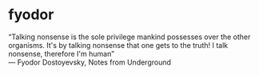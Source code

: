 fyodor
======

“Talking nonsense is the sole privilege mankind possesses over the other organisms. It's by talking nonsense that one gets to the truth! I talk nonsense, therefore I'm human”  
― Fyodor Dostoyevsky, Notes from Underground
